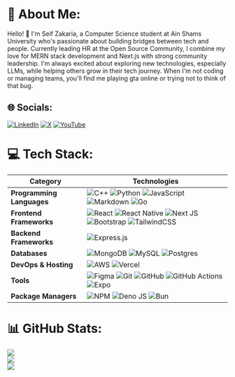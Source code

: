 # 💫 About Me:
Hello! 👋 I'm Seif Zakaria, a Computer Science student at Ain Shams University who's passionate about building bridges between tech and people. Currently leading HR at the Open Source Community, I combine my love for MERN stack development and Next.js with strong community leadership. I'm always excited about exploring new technologies, especially LLMs, while helping others grow in their tech journey. When I'm not coding or managing teams, you'll find me playing gta online or trying not to think of that bug.


## 🌐 Socials:
[![LinkedIn](https://img.shields.io/badge/LinkedIn-%230077B5.svg?logo=linkedin&logoColor=white)](https://linkedin.com/in/seifzellaban) [![X](https://img.shields.io/badge/X-black.svg?logo=X&logoColor=white)](https://x.com/seifzellaban) [![YouTube](https://img.shields.io/badge/YouTube-%23FF0000.svg?logo=YouTube&logoColor=white)](https://youtube.com/@seifzellaban) 

# 💻 Tech Stack:
| **Category**       | **Technologies**                                                                                                                                                                                                                     |
|---------------------|-------------------------------------------------------------------------------------------------------------------------------------------------------------------------------------------------------------------------------------|
| **Programming Languages** | ![C++](https://img.shields.io/badge/c++-%2300599C.svg?style=for-the-badge&logo=c%2B%2B&logoColor=white) ![Python](https://img.shields.io/badge/python-3670A0?style=for-the-badge&logo=python&logoColor=ffdd54) ![JavaScript](https://img.shields.io/badge/javascript-%23323330.svg?style=for-the-badge&logo=javascript&logoColor=%23F7DF1E) ![Markdown](https://img.shields.io/badge/markdown-%23000000.svg?style=for-the-badge&logo=markdown&logoColor=white) ![Go](https://img.shields.io/badge/go-%2300ADD8.svg?style=for-the-badge&logo=go&logoColor=white) |
| **Frontend Frameworks**   | ![React](https://img.shields.io/badge/react-%2320232a.svg?style=for-the-badge&logo=react&logoColor=%2361DAFB) ![React Native](https://img.shields.io/badge/react_native-%2320232a.svg?style=for-the-badge&logo=react&logoColor=%2361DAFB) ![Next JS](https://img.shields.io/badge/Next-black?style=for-the-badge&logo=next.js&logoColor=white) ![Bootstrap](https://img.shields.io/badge/bootstrap-%238511FA.svg?style=for-the-badge&logo=bootstrap&logoColor=white) ![TailwindCSS](https://img.shields.io/badge/tailwindcss-%2338B2AC.svg?style=for-the-badge&logo=tailwind-css&logoColor=white) |
| **Backend Frameworks**    | ![Express.js](https://img.shields.io/badge/express.js-%23404d59.svg?style=for-the-badge&logo=express&logoColor=%2361DAFB) |
| **Databases**             | ![MongoDB](https://img.shields.io/badge/MongoDB-%234ea94b.svg?style=for-the-badge&logo=mongodb&logoColor=white) ![MySQL](https://img.shields.io/badge/mysql-4479A1.svg?style=for-the-badge&logo=mysql&logoColor=white) ![Postgres](https://img.shields.io/badge/postgres-%23316192.svg?style=for-the-badge&logo=postgresql&logoColor=white) |
| **DevOps & Hosting**       | ![AWS](https://img.shields.io/badge/AWS-%23FF9900.svg?style=for-the-badge&logo=amazon-aws&logoColor=white) ![Vercel](https://img.shields.io/badge/vercel-%23000000.svg?style=for-the-badge&logo=vercel&logoColor=white) |
| **Tools**                | ![Figma](https://img.shields.io/badge/figma-%23F24E1E.svg?style=for-the-badge&logo=figma&logoColor=white) ![Git](https://img.shields.io/badge/git-%23F05033.svg?style=for-the-badge&logo=git&logoColor=white) ![GitHub](https://img.shields.io/badge/github-%23121011.svg?style=for-the-badge&logo=github&logoColor=white) ![GitHub Actions](https://img.shields.io/badge/github%20actions-%232671E5.svg?style=for-the-badge&logo=githubactions&logoColor=white) ![Expo](https://img.shields.io/badge/expo-1C1E24?style=for-the-badge&logo=expo&logoColor=#D04A37) |
| **Package Managers**      | ![NPM](https://img.shields.io/badge/NPM-%23CB3837.svg?style=for-the-badge&logo=npm&logoColor=white) ![Deno JS](https://img.shields.io/badge/deno%20js-000000?style=for-the-badge&logo=deno&logoColor=white) ![Bun](https://img.shields.io/badge/Bun-%23000000.svg?style=for-the-badge&logo=bun&logoColor=white) |

# 📊 GitHub Stats:
![](https://github-readme-stats.vercel.app/api?username=seifzellaban&theme=dark&hide_border=false&include_all_commits=true&count_private=false)<br/>
![](https://github-readme-streak-stats.herokuapp.com/?user=seifzellaban&theme=dark&hide_border=false)<br/>
![](https://github-readme-stats.vercel.app/api/top-langs/?username=seifzellaban&theme=dark&hide_border=false&include_all_commits=true&count_private=false&layout=compact)

<!-- Proudly created with GPRM ( https://gprm.itsvg.in ) -->
